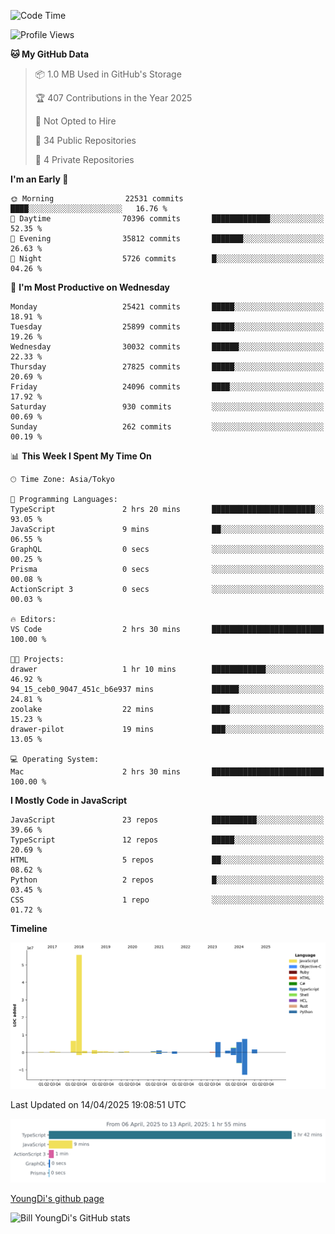 <!--START_SECTION:waka-->
![Code Time](http://img.shields.io/badge/Code%20Time-1%2C277%20hrs%202%20mins-blue)

![Profile Views](http://img.shields.io/badge/Profile%20Views-0-blue)

**🐱 My GitHub Data** 

> 📦 1.0 MB Used in GitHub's Storage 
 > 
> 🏆 407 Contributions in the Year 2025
 > 
> 🚫 Not Opted to Hire
 > 
> 📜 34 Public Repositories 
 > 
> 🔑 4 Private Repositories 
 > 
**I'm an Early 🐤** 

```text
🌞 Morning                22531 commits       ████░░░░░░░░░░░░░░░░░░░░░   16.76 % 
🌆 Daytime                70396 commits       █████████████░░░░░░░░░░░░   52.35 % 
🌃 Evening                35812 commits       ███████░░░░░░░░░░░░░░░░░░   26.63 % 
🌙 Night                  5726 commits        █░░░░░░░░░░░░░░░░░░░░░░░░   04.26 % 
```
📅 **I'm Most Productive on Wednesday** 

```text
Monday                   25421 commits       █████░░░░░░░░░░░░░░░░░░░░   18.91 % 
Tuesday                  25899 commits       █████░░░░░░░░░░░░░░░░░░░░   19.26 % 
Wednesday                30032 commits       ██████░░░░░░░░░░░░░░░░░░░   22.33 % 
Thursday                 27825 commits       █████░░░░░░░░░░░░░░░░░░░░   20.69 % 
Friday                   24096 commits       ████░░░░░░░░░░░░░░░░░░░░░   17.92 % 
Saturday                 930 commits         ░░░░░░░░░░░░░░░░░░░░░░░░░   00.69 % 
Sunday                   262 commits         ░░░░░░░░░░░░░░░░░░░░░░░░░   00.19 % 
```


📊 **This Week I Spent My Time On** 

```text
🕑︎ Time Zone: Asia/Tokyo

💬 Programming Languages: 
TypeScript               2 hrs 20 mins       ███████████████████████░░   93.05 % 
JavaScript               9 mins              ██░░░░░░░░░░░░░░░░░░░░░░░   06.55 % 
GraphQL                  0 secs              ░░░░░░░░░░░░░░░░░░░░░░░░░   00.25 % 
Prisma                   0 secs              ░░░░░░░░░░░░░░░░░░░░░░░░░   00.08 % 
ActionScript 3           0 secs              ░░░░░░░░░░░░░░░░░░░░░░░░░   00.03 % 

🔥 Editors: 
VS Code                  2 hrs 30 mins       █████████████████████████   100.00 % 

🐱‍💻 Projects: 
drawer                   1 hr 10 mins        ████████████░░░░░░░░░░░░░   46.92 % 
94_15_ceb0_9047_451c_b6e937 mins             ██████░░░░░░░░░░░░░░░░░░░   24.81 % 
zoolake                  22 mins             ████░░░░░░░░░░░░░░░░░░░░░   15.23 % 
drawer-pilot             19 mins             ███░░░░░░░░░░░░░░░░░░░░░░   13.05 % 

💻 Operating System: 
Mac                      2 hrs 30 mins       █████████████████████████   100.00 % 
```

**I Mostly Code in JavaScript** 

```text
JavaScript               23 repos            ██████████░░░░░░░░░░░░░░░   39.66 % 
TypeScript               12 repos            █████░░░░░░░░░░░░░░░░░░░░   20.69 % 
HTML                     5 repos             ██░░░░░░░░░░░░░░░░░░░░░░░   08.62 % 
Python                   2 repos             █░░░░░░░░░░░░░░░░░░░░░░░░   03.45 % 
CSS                      1 repo              ░░░░░░░░░░░░░░░░░░░░░░░░░   01.72 % 
```



**Timeline**

![Lines of Code chart](https://raw.githubusercontent.com/Youngdi/Youngdi/master/assets/bar_graph.png)


 Last Updated on 14/04/2025 19:08:51 UTC
<!--END_SECTION:waka-->

![wakatime](./images/stat.svg)

[YoungDi's github page](https://youngdi.github.io)

![Bill YoungDi's GitHub stats](https://github-readme-stats.vercel.app/api?username=youngdi&count_private=true&show_icons=true)
